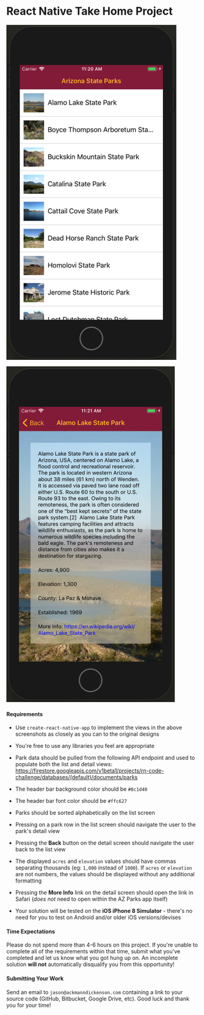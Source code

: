 # React Native Take Home Project

![alt text](https://github.com/dabootski/rn-take-home/blob/master/list-view.png?raw=true)

![alt text](https://github.com/dabootski/rn-take-home/blob/master/detail-view.png?raw=true)

#### Requirements

- Use `create-react-native-app` to implement the views in the above screenshots as closely as you can to the original designs

- You're free to use any libraries you feel are appropriate

- Park data should be pulled from the following API endpoint and used to populate both the list and detail views: https://firestore.googleapis.com/v1beta1/projects/rn-code-challenge/databases/(default)/documents/parks

- The header bar background color should be `#8c1d40`

- The header bar font color should be `#ffc627`

- Parks should be sorted alphabetically on the list screen

- Pressing on a park row in the list screen should navigate the user to the park's detail view

- Pressing the **Back** button on the detail screen should navigate the user back to the list view

- The displayed `acres` and `elevation` values should have commas separating thousands (eg: `1,000` instead of `1000`). If `acres` or `elevation` are not numbers, the values should be displayed without any additional formatting

- Pressing the **More Info** link on the detail screen should open the link in Safari (_does not_ need to open within the AZ Parks app itself)

- Your solution will be tested on the **iOS iPhone 8 Simulator** - there's no need for you to test on Android and/or older iOS versions/devises

#### Time Expectations

Please do not spend more than 4-6 hours on this project. If you're unable to complete all of the requirements within that time, submit what you've completed and let us know what you got hung up on. An incomplete solution **will not** automatically disqualify you from this opportunity!

#### Submitting Your Work

Send an email to `jason@ackmanndickenson.com` containing a link to your source code (GitHub, Bitbucket, Google Drive, etc). Good luck and thank you for your time!

